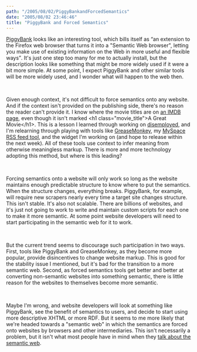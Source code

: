 ```yaml
---
path: "/2005/08/02/PiggyBankandForcedSemantics" 
date: "2005/08/02 23:46:46" 
title: "PiggyBank and Forced Semantics" 
---
```

<p><a href="http://simile.mit.edu/piggy-bank/">PiggyBank</a> looks like an interesting tool, which bills itself as <q>an extension to the Firefox web browser that turns it into a "Semantic Web browser", letting you make use of existing information on the Web in more useful and flexible ways</q>. It's just one step too many for me to actually install, but the description looks like something that might be more widely used if it were a bit more simple. At some point, I expect PiggyBank and other similar tools will be more widely used, and I wonder what will happen to the web then.</p><br><p>Given enough context, it's not difficult to force semantics onto any website. And if the context isn't provided on the publishing side, there's no reason the reader can't provide it. I know where the movie titles are on <a href="http://imdb.com/title/tt0356721/">an IMDB page</a>, even though it isn't marked &#60;h1 class="movie_title"&#62;A Great Movie&#60;/h1&#62;.  This is a lesson I learned through working on <a href="http://disemployed.com/">disemployed</a>, and I'm relearning through playing with tools like <a href="http://greasemonkey.mozdev.org/">GreaseMonkey</a>, my <a href="http://weblog.randomchaos.com/myspace/">MySpace RSS feed tool</a>, and the widget I'm working on (and hope to release within the next week). All of these tools use context to infer meaning from otherwise meaningless markup. There is more and more technology adopting this method, but where is this leading?</p><br><p>Forcing semantics onto a website will only work so long as the website maintains enough predictable structure to know where to put the semantics. When the structure changes, everything breaks. PiggyBank, for example, will require new scrapers nearly every time a target site changes structure. This isn't stable. It's also not scalable. There are billions of websites, and it's just not going to work to write and maintain custom scripts for each one to make it more semantic. At some point website developers will need to start participating in the semantic web for it to work.</p><br><p>But the current trend seems to discourage such participation in two ways. First, tools like PiggyBank and GreaseMonkey, as they become more popular, provide disincentives to change website markup. This is good for the stability issue I mentioned, but it's bad for the transition to a more semantic web. Second, as forced semantics tools get better and better at converting non-semantic websites into something semantic, there is little reason for the websites to themselves become more semantic.</p><br><p>Maybe I'm wrong, and website developers will look at something like PiggyBank, see the benefit of semantics to users, and decide to start using more descriptive XHTML or more RDF. But it seems to me more likely that we're headed towards a "semantic web" in which the semantics are forced onto websites by browsers and other intermediaries. This isn't necessarily a problem, but it isn't what most people have in mind when they <a href="http://en.wikipedia.org/wiki/Semantic_web">talk about the semantic web</a>.</p>
